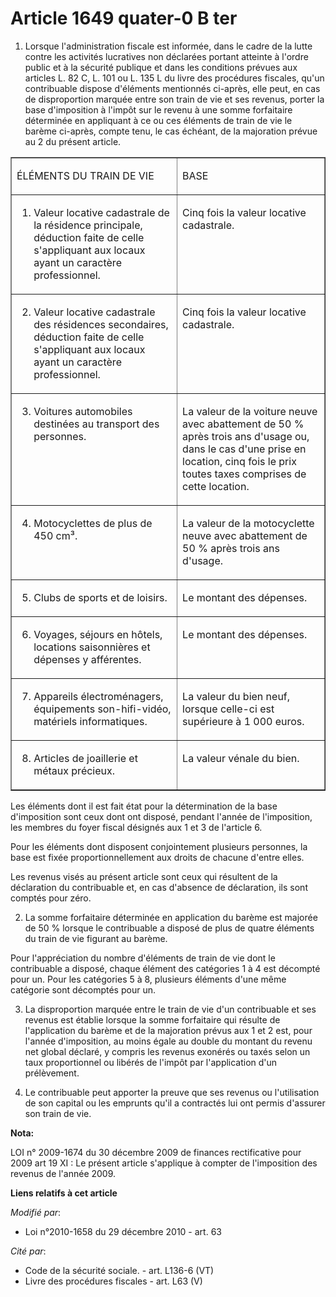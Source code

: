 # Article 1649 quater-0 B ter

1. Lorsque l'administration fiscale est informée, dans le cadre de la lutte contre les activités lucratives non déclarées
portant atteinte à l'ordre public et à la sécurité publique et dans les conditions prévues aux articles L. 82 C, L. 101 ou L.
135 L du livre des procédures fiscales, qu'un contribuable dispose d'éléments mentionnés ci-après, elle peut, en cas de
disproportion marquée entre son train de vie et ses revenus, porter la base d'imposition à l'impôt sur le revenu à une somme
forfaitaire déterminée en appliquant à ce ou ces éléments de train de vie le barème ci-après, compte tenu, le cas échéant, de
la majoration prévue au 2 du présent article. 

<table border="1" align="center" width="750">
  <tbody>
    <tr>
      <td align="left" valign="top">

ÉLÉMENTS DU TRAIN DE VIE

</td>
      <td align="left" valign="top">

BASE

</td>
    </tr>
    <tr>
      <td valign="top" align="left">

1. Valeur locative cadastrale de la résidence principale, déduction faite de celle s'appliquant aux locaux ayant un caractère
professionnel.</td>
      <td valign="top" align="left">

Cinq fois la valeur locative cadastrale.</td>
    </tr>
    <tr>
      <td valign="top" align="left">

2. Valeur locative cadastrale des résidences secondaires, déduction faite de celle s'appliquant aux locaux ayant un caractère
professionnel.</td>
      <td valign="top" align="left">

Cinq fois la valeur locative cadastrale.</td>
    </tr>
    <tr>
      <td valign="top" align="left">

3. Voitures automobiles destinées au transport des personnes.</td>
      <td valign="top" align="left">

La valeur de la voiture neuve avec abattement de 50 % après trois ans d'usage ou, dans le cas d'une prise en location, cinq
fois le prix toutes taxes comprises de cette location.</td>
    </tr>
    <tr>
      <td valign="top" align="left">

4. Motocyclettes de plus de 450 cm³.</td>
      <td valign="top" align="left">

La valeur de la motocyclette neuve avec abattement de 50 % après trois ans d'usage. </td>
    </tr>
    <tr>
      <td align="left" valign="top">

5. Clubs de sports et de loisirs.</td>
      <td align="left" valign="top">

Le montant des dépenses.</td>
    </tr>
    <tr>
      <td align="left" valign="top">

6. Voyages, séjours en hôtels, locations saisonnières et dépenses y afférentes.</td>
      <td align="left" valign="top">

Le montant des dépenses.</td>
    </tr>
    <tr>
      <td valign="top" align="left">

7. Appareils électroménagers, équipements son-hifi-vidéo, matériels informatiques.</td>
      <td valign="top" align="left">

La valeur du bien neuf, lorsque celle-ci est supérieure à 1 000 euros.</td>
    </tr>
    <tr>
      <td valign="top" align="left">

8. Articles de joaillerie et métaux précieux.</td>
      <td valign="top" align="left">

La valeur vénale du bien.</td>
    </tr>
  </tbody>
</table>

Les éléments dont il est fait état pour la détermination de la base d'imposition sont ceux dont ont disposé, pendant l'année
de l'imposition, les membres du foyer fiscal désignés aux 1 et 3 de l'article 6. 

Pour les éléments dont disposent conjointement plusieurs personnes, la base est fixée proportionnellement aux droits de
chacune d'entre elles. 

Les revenus visés au présent article sont ceux qui résultent de la déclaration du contribuable et, en cas d'absence de
déclaration, ils sont comptés pour zéro. 

2. La somme forfaitaire déterminée en application du barème est majorée de 50 % lorsque le contribuable a disposé de plus de
quatre éléments du train de vie figurant au barème. 

Pour l'appréciation du nombre d'éléments de train de vie dont le contribuable a disposé, chaque élément des catégories 1 à 4
est décompté pour un. Pour les catégories 5 à 8, plusieurs éléments d'une même catégorie sont décomptés pour un. 

3. La disproportion marquée entre le train de vie d'un contribuable et ses revenus est établie lorsque la somme forfaitaire
qui résulte de l'application du barème et de la majoration prévus aux 1 et 2 est, pour l'année d'imposition, au moins égale
au double du montant du revenu net global déclaré, y compris les revenus exonérés ou taxés selon un taux proportionnel ou
libérés de l'impôt par l'application d'un prélèvement. 

4. Le contribuable peut apporter la preuve que ses revenus ou l'utilisation de son capital ou les emprunts qu'il a contractés
lui ont permis d'assurer son train de vie.

**Nota:**

LOI n° 2009-1674 du 30 décembre 2009 de finances rectificative pour 2009  art 19 XI : Le présent article s'applique à compter
de l'imposition des revenus de l'année 2009.

**Liens relatifs à cet article**

_Modifié par_:

  - Loi n°2010-1658 du 29 décembre 2010 - art. 63

_Cité par_:

  - Code de la sécurité sociale. - art. L136-6 (VT)
  - Livre des procédures fiscales - art. L63 (V)
